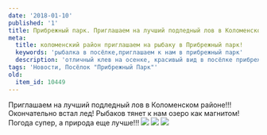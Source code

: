 ```yaml
---
date: '2018-01-10'
published: '1'
title: Прибрежный парк. Приглашаем на лучший подледный лов в Коломенском районе!!!
meta:
  title: коломенский район приглашаем на рыбаку в Прибрежный парк!
  keywords: 'рыбалка в посёлке,приглашаем к нам в прибрежный парк'
  description: 'отличный клев на осенке, красивый вид в посёлке прибрежный парк'
tags: 'Новости, Посёлок "Прибрежный Парк"'
old:
  item_id: 10449
---
```

Приглашаем на лучший подледный лов в Коломенском районе!!!Окончательно встал лед! Рыбаков тянет к нам озеро как магнитом!Погода супер, а природа еще лучше!!! ![](/images/pp_011018_1.jpg) ![](/images/al3/pp_011018_2.jpg) ![](/images/al3/pp_011018_3.jpg)
